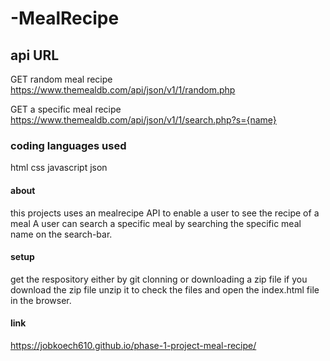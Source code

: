 # -MealRecipe

## api URL
 GET random meal recipe 
https://www.themealdb.com/api/json/v1/1/random.php

 GET a specific meal recipe
 https://www.themealdb.com/api/json/v1/1/search.php?s={name} 

### coding languages used
html 
css 
javascript
json

#### about
this projects uses an mealrecipe API to enable a user to see the recipe of a meal 
A user can search a specific meal by searching the specific meal name on the search-bar.

#### setup 
get the respository either by git clonning or downloading a zip file
if you download the zip file unzip it to check the files
and open the index.html file in the browser.


#### link 
https://jobkoech610.github.io/phase-1-project-meal-recipe/
